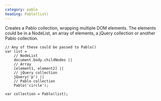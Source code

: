 ```yaml
--- 
category: pablo
heading: Pablo(list)
---
```


Creates a Pablo collection, wrapping multiple DOM elements. The elements could be in a NodeList, an array of elements, a jQuery collection or another Pablo collection.

    // Any of these could be passed to Pablo()
    var list = 
        // NodeList
        document.body.childNodes ||
        // Array
        [element1, element2] ||
        // jQuery collection
        jQuery('p') ||
        // Pablo collection
        Pablo('circle');

    var collection = Pablo(list);